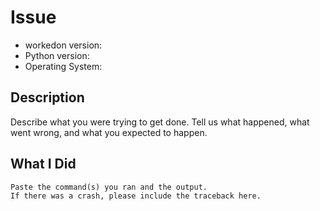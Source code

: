 # Issue

* workedon version:
* Python version:
* Operating System:

## Description

Describe what you were trying to get done.
Tell us what happened, what went wrong, and what you expected to happen.

## What I Did

```{.bash}
Paste the command(s) you ran and the output.
If there was a crash, please include the traceback here.
```

